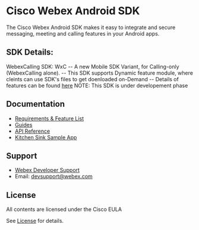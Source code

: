 # Cisco Webex Android SDK

The Cisco Webex Android SDK makes it easy to integrate and secure messaging, meeting and calling features in your Android apps.

## SDK Details: 
WebexCalling SDK: WxC
-- A new Mobile SDK Variant, for Calling-only (WebexCalling alone).
-- This SDK supports Dynamic feature module, where cleints can use SDK's files to get doenloaded on-Demand
-- Details of features can be found [here](https://developer.webex.com/docs/sdks/android)
NOTE: This SDK is under developement phase
## Documentation
- [Requirements & Feature List](https://developer.webex.com/docs/sdks/android)
- [Guides](https://github.com/webex/webex-android-sdk/wiki)
- [API Reference](https://webex.github.io/webex-android-sdk/)
- [Kitchen Sink Sample App](https://github.com/webex/webex-android-sdk-example)

## Support
- [Webex Developer Support ](https://developer.webex.com/support)
- Email: devsupport@webex.com

## License

All contents are licensed under the Cisco EULA

See [License](LICENSE) for details.
